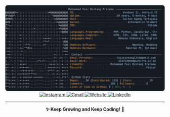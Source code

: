 <a href="https://github.com/Faizpi/Faizpi">
  <picture>
    <source media="(prefers-color-scheme: dark)" srcset="https://raw.githubusercontent.com/Faizpi/Faizpi/main/dark_mode.svg">
    <img alt="Muhammad Faiz Bintang Pratama's GitHub Profile README" src="https://raw.githubusercontent.com/Faizpi/Faizpi/main/light_mode.svg">
  </picture>
</a>

<br>

<div align="center">
  <a href="https://www.instagram.com/faiz_pratama02" target="_blank">
    <img src="https://img.shields.io/badge/Instagram-E4405F?logo=instagram&logoColor=white&style=for-the-badge" height="35" alt="Instagram" />
  </a>
  <a href="mailto:faizbintang1244@gmail.com" target="_blank">
    <img src="https://img.shields.io/badge/Gmail-D14836?logo=gmail&logoColor=white&style=for-the-badge" height="35" alt="Gmail" />
  </a>
  <a href="https://faizpi.vercel.app/" target="_blank">
    <img src="https://img.shields.io/badge/Website-000000?logo=googlechrome&logoColor=white&style=for-the-badge" height="35" alt="Website" />
  </a>
  <a href="https://www.linkedin.com/in/faiz-pratama/" target="_blank">
    <img src="https://img.shields.io/badge/LinkedIn-0077B5?logo=linkedin&logoColor=white&style=for-the-badge" height="35" alt="LinkedIn" />
  </a>
</div>

---

<div align="center">
  <strong>✨ Keep Growing and Keep Coding! 🚀</strong>
</div>

